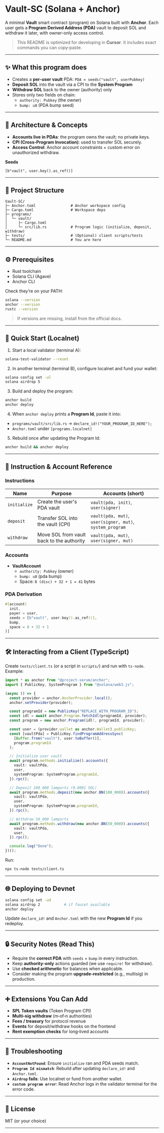 # Vault-SC (Solana + Anchor)
A minimal **Vault** smart contract (program) on Solana built with **Anchor**. Each user gets a **Program Derived Address (PDA)** vault to deposit SOL and withdraw it later, with owner-only access control.

> This README is optimized for developing in **Cursor**. It includes exact commands you can copy‑paste.

---

## ✨ What this program does

- Creates a **per‑user vault** PDA: `PDA = seeds("vault", userPubkey)`
- **Deposit SOL** into the vault via a CPI to the **System Program**
- **Withdraw SOL** back to the owner (authority) only
- Stores only two fields on chain:
  - `authority: Pubkey` (the owner)
  - `bump: u8` (PDA bump seed)

---

## 🧠 Architecture & Concepts

- **Accounts live in PDAs**: the program owns the vault; no private keys.
- **CPI (Cross‑Program Invocation)**: used to transfer SOL securely.
- **Access Control**: Anchor account constraints + custom error on unauthorized withdraw.

**Seeds**
```
[b"vault", user.key().as_ref()]
```

---

## 📁 Project Structure

```
Vault-SC/
├─ Anchor.toml                # Anchor workspace config
├─ Cargo.toml                 # Workspace deps
├─ programs/
│  └─ vault/
│     ├─ Cargo.toml
│     └─ src/lib.rs           # Program logic (initialize, deposit, withdraw)
├─ tests/                     # (Optional) client scripts/tests
└─ README.md                  # You are here
```

---

## ⚙️ Prerequisites

- Rust toolchain
- Solana CLI (Agave)
- Anchor CLI

Check they’re on your PATH:
```bash
solana --version
anchor --version
rustc --version
```

> If versions are missing, install from the official docs.

---

## 🚀 Quick Start (Localnet)

1) Start a local validator (terminal A):
```bash
solana-test-validator --reset
```

2) In another terminal (terminal B), configure localnet and fund your wallet:
```bash
solana config set -ul
solana airdrop 5
```

3) Build and deploy the program:
```bash
anchor build
anchor deploy
```

4) When `anchor deploy` prints a **Program Id**, paste it into:
- `programs/vault/src/lib.rs` → `declare_id!("YOUR_PROGRAM_ID_HERE");`
- `Anchor.toml` under `[programs.localnet]`

5) Rebuild once after updating the Program Id:
```bash
anchor build && anchor deploy
```

---

## 🧩 Instruction & Account Reference

### Instructions
| Name        | Purpose                                   | Accounts (short)                        |
|-------------|--------------------------------------------|-----------------------------------------|
| `initialize`| Create the user's PDA vault               | `vault(pda, init)`, `user(signer)`      |
| `deposit`   | Transfer SOL into the vault (CPI)         | `vault(pda, mut)`, `user(signer, mut)`, `system_program` |
| `withdraw`  | Move SOL from vault back to the authority | `vault(pda, mut)`, `user(signer, mut)`  |

### Accounts
- **VaultAccount**
  - `authority: Pubkey` (owner)
  - `bump: u8` (pda bump)
  - Space: `8 (disc) + 32 + 1 = 41` bytes

### PDA Derivation
```rust
#[account(
  init,
  payer = user,
  seeds = [b"vault", user.key().as_ref()],
  bump,
  space = 8 + 32 + 1
)]
```

---

## 🛠 Interacting from a Client (TypeScript)

Create `tests/client.ts` (or a script in `scripts/`) and run with `ts-node`. Example:

```ts
import * as anchor from "@project-serum/anchor";
import { PublicKey, SystemProgram } from "@solana/web3.js";

(async () => {
  const provider = anchor.AnchorProvider.local();
  anchor.setProvider(provider);

  const programId = new PublicKey("REPLACE_WITH_PROGRAM_ID");
  const idl = await anchor.Program.fetchIdl(programId, provider);
  const program = new anchor.Program(idl!, programId, provider);

  const user = (provider.wallet as anchor.Wallet).publicKey;
  const [vaultPda] = PublicKey.findProgramAddressSync(
    [Buffer.from("vault"), user.toBuffer()],
    program.programId
  );

  // Initialize user vault
  await program.methods.initialize().accounts({
    vault: vaultPda,
    user,
    systemProgram: SystemProgram.programId,
  }).rpc();

  // Deposit 100_000 lamports (0.0001 SOL)
  await program.methods.deposit(new anchor.BN(100_000)).accounts({
    vault: vaultPda,
    user,
    systemProgram: SystemProgram.programId,
  }).rpc();

  // Withdraw 50_000 lamports
  await program.methods.withdraw(new anchor.BN(50_000)).accounts({
    vault: vaultPda,
    user,
  }).rpc();

  console.log("Done");
})();
```

Run:
```bash
npx ts-node tests/client.ts
```

---

## 🌐 Deploying to Devnet

```bash
solana config set -ud
solana airdrop 2           # if faucet available
anchor deploy
```

Update `declare_id!` and `Anchor.toml` with the new **Program Id** if you redeploy.

---

## 🔒 Security Notes (Read This)

- Require the **correct PDA** with `seeds` + `bump` in every instruction.
- Keep **authority‑only** actions guarded (we use `require!` for withdraw).
- Use **checked arithmetic** for balances when applicable.
- Consider making the program **upgrade‑restricted** (e.g., multisig) in production.

---

## ➕ Extensions You Can Add

- **SPL Token vaults** (Token Program CPI)
- **Multi‑sig withdraw** (m‑of‑n authorities)
- **Fees / treasury** for protocol revenue
- **Events** for deposit/withdraw hooks on the frontend
- **Rent exemption checks** for long‑lived accounts

---

## 🧰 Troubleshooting

- **`AccountNotFound`**: Ensure `initialize` ran and PDA seeds match.
- **`Program Id mismatch`**: Rebuild after updating `declare_id!` and `Anchor.toml`.
- **`Airdrop` fails**: Use localnet or fund from another wallet.
- **`custom program error`**: Read Anchor logs in the validator terminal for the error code.

---

## 📄 License
MIT (or your choice)

---

